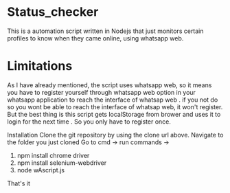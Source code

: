 # Status_checker
This is a automation script written in Nodejs that just monitors certain profiles to know when they came online, using whatsapp web.

# Limitations
As I have already mentioned, the script uses whatsapp web, so it means you have to register yourself through whatsapp web option in your whatsapp application to reach the interface of whatsap web . if you not do so you wont be able to reach the interface of whatsap web, it won't register.
But the best thing is this script gets localStorage from brower and uses it to login for the next time . So you only have to register once.
  
Installation
Clone the git repository by using the clone url above.
Navigate to the folder you just cloned
Go to cmd -> run commands -> 
1. npm install chrome driver
2. npm install selenium-webdriver
3. node wAscript.js

That's it
